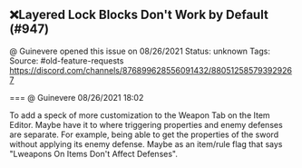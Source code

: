## ❌Layered Lock Blocks Don't Work by Default (#947)
@ Guinevere opened this issue on 08/26/2021
Status: unknown
Tags: 
Source: #old-feature-requests https://discord.com/channels/876899628556091432/880512585793929267


=== @ Guinevere 08/26/2021 18:02

To add a speck of more customization to the Weapon Tab on the Item Editor.
Maybe have it to where triggering properties and enemy defenses are separate.
For example, being able to get the properties of the sword without applying its enemy defense.
Maybe as an item/rule flag that says "Lweapons On Items Don't Affect Defenses".
